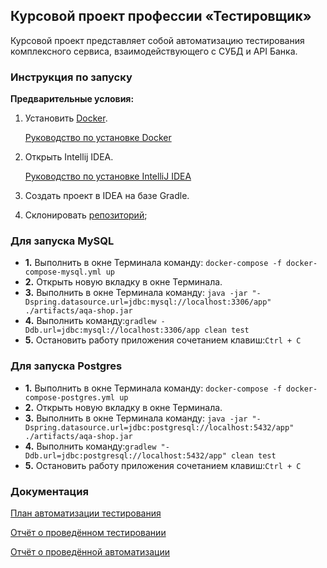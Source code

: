 
## Курсовой проект профессии «Тестировщик»
Курсовой проект представляет собой автоматизацию тестирования комплексного сервиса, взаимодействующего с СУБД и API Банка.

### **Инструкция по запуску**
**Предварительные условия:**
1. Установить [Docker](https://www.docker.com/).
   
   [Руководство по установке Docker](https://github.com/netology-code/aqa-homeworks/blob/master/docker/installation.md)
2. Открыть Intellij IDEA.
   
   [Руководство по установке IntelliJ IDEA](https://github.com/netology-code/javaqa-homeworks/blob/master/intro/idea.md)
3. Создать проект в IDEA на базе Gradle.
4. Склонировать [репозиторий](https://github.com/Ekaterina5885/Course_Work);

### **Для запуска MySQL**

   - **1.** Выполнить в окне Терминала команду: ```docker-compose -f docker-compose-mysql.yml up```
   - **2.** Открыть новую вкладку в окне Терминала.
   - **3.** Выполнить в окне Терминала команду: ```java -jar "-Dspring.datasource.url=jdbc:mysql://localhost:3306/app" ./artifacts/aqa-shop.jar```
   - **4.** Выполнить команду:```gradlew -Ddb.url=jdbc:mysql://localhost:3306/app clean test```
   - **5.** Остановить работу приложения сочетанием клавиш:```Ctrl + C```

### **Для запуска Postgres**

   - **1.** Выполнить в окне Терминала команду: ```docker-compose -f docker-compose-postgres.yml up```
   - **2.** Открыть новую вкладку в окне Терминала.
   - **3.** Выполнить в окне Терминала команду: ```java -jar "-Dspring.datasource.url=jdbc:postgresql://localhost:5432/app" ./artifacts/aqa-shop.jar```
   - **4.** Выполнить команду:```gradlew "-Ddb.url=jdbc:postgresql://localhost:5432/app" clean test```
   - **5.** Остановить работу приложения сочетанием клавиш:```Ctrl + C```

### Документация

[План автоматизации тестирования](https://github.com/Ekaterina5885/Course_Work/blob/master/documents/Plan.md)

[Отчёт о проведённом тестировании](https://github.com/Ekaterina5885/Course_Work/blob/master/documents/Report.md)

[Отчёт о проведённой автоматизации](https://github.com/Ekaterina5885/Course_Work/blob/master/documents/Summary.md)
